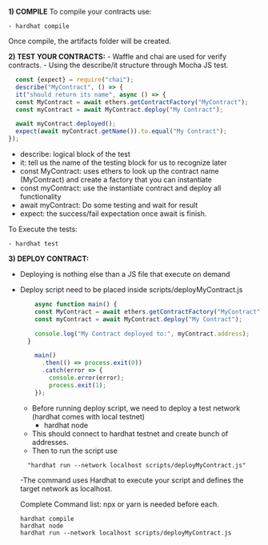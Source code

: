 **1) COMPILE**
  To compile your contracts use: 
    
    - hardhat compile

  Once compile, the artifacts folder will be created.


**2) TEST YOUR CONTRACTS:**
    - Waffle and chai are used for verify contracts.
    - Using the describe/it structure through Mocha JS test.
  
  ````javascript
    const {expect} = require("chai");
    describe("MyContract", () => {
    it("should return its name", async () => {
    const MyContract = await ethers.getContractFactory("MyContract");
    const myContract = await MyContract.deploy("My Contract");

    await myContract.deployed();
    expect(await myContract.getName()).to.equal("My Contract");
  });
 ````
  
  - describe: logical block of the test
  - it: tell us the name of the testing block for us to recognize later
  - const MyContract: uses ethers to look up the contract name (MyContract) and create a factory that you can instantiate
  - const myContract: use the instantiate contract and deploy all functionality
  - await myContract: Do some testing and wait for result
  - expect: the success/fail expectation once await is finish.

  To Execute the tests:
  
    - hardhat test

**3) DEPLOY CONTRACT:**

  - Deploying is nothing else than a JS file that execute on demand
  - Deploy script need to be placed inside scripts/deployMyContract.js
    
    ````javascript
        async function main() {
        const MyContract = await ethers.getContractFactory("MyContract");
        const myContract = await MyContract.deploy("My Contract");

        console.log("My Contract deployed to:", myContract.address);
      }

        main()
          .then(() => process.exit(0))
          .catch(error => {
            console.error(error);
            process.exit(1);
        });
    ````
    - Before running deploy script, we need to deploy a test network (hardhat comes with local testnet)
      - hardhat node
    - This should connect to hardhat testnet and create bunch of addresses.
    - Then to run the script use
    
    ````
      "hardhat run --network localhost scripts/deployMyContract.js"
    ````
    -The command uses Hardhat to execute your script and defines the target network as localhost.
    
    Complete Command list: npx or yarn is needed before each.
    ````
    hardhat compile
    hardhat node
    hardhat run --network localhost scripts/deployMyContract.js
    ````
